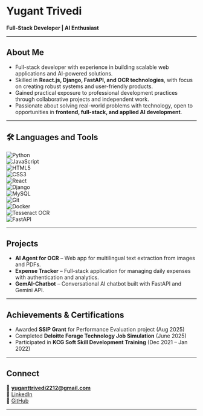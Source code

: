 # Yugant Trivedi  

**Full-Stack Developer | AI Enthusiast**  

---

## About Me  

- Full-stack developer with experience in building scalable web applications and AI-powered solutions.  
- Skilled in **React.js, Django, FastAPI, and OCR technologies**, with focus on creating robust systems and user-friendly products.  
- Gained practical exposure to professional development practices through collaborative projects and independent work.  
- Passionate about solving real-world problems with technology, open to opportunities in **frontend, full-stack, and applied AI development**.  

---

## 🛠️ Languages and Tools  

![Python](https://img.shields.io/badge/-Python-black?style=flat-square&logo=python)  
![JavaScript](https://img.shields.io/badge/-JavaScript-black?style=flat-square&logo=javascript)  
![HTML5](https://img.shields.io/badge/-HTML5-orange?style=flat-square&logo=html5)  
![CSS3](https://img.shields.io/badge/-CSS3-blue?style=flat-square&logo=css3)  
![React](https://img.shields.io/badge/-React-blue?style=flat-square&logo=react)  
![Django](https://img.shields.io/badge/-Django-green?style=flat-square&logo=django)  
![MySQL](https://img.shields.io/badge/-MySQL-blue?style=flat-square&logo=mysql)  
![Git](https://img.shields.io/badge/-Git-black?style=flat-square&logo=git)  
![Docker](https://img.shields.io/badge/-Docker-blue?style=flat-square&logo=docker)  
![Tesseract OCR](https://img.shields.io/badge/-Tesseract-black?style=flat-square)  
![FastAPI](https://img.shields.io/badge/-FastAPI-blue?style=flat-square)  

---

## Projects  

- **AI Agent for OCR** – Web app for multilingual text extraction from images and PDFs.  
- **Expense Tracker** – Full-stack application for managing daily expenses with authentication and analytics.  
- **GemAI-Chatbot** – Conversational AI chatbot built with FastAPI and Gemini API.  

---

## Achievements & Certifications  

- Awarded **SSIP Grant** for Performance Evaluation project (Aug 2025)  
- Completed **Deloitte Forage Technology Job Simulation** (June 2025)  
- Participated in **KCG Soft Skill Development Training** (Dec 2021 – Jan 2022)  

---

## Connect  

📧 **yuganttrivedi2212@gmail.com**  
🔗 [LinkedIn](https://linkedin.com/in/yuganttrivedi)  
🔗 [GitHub](https://github.com/yuganttrivedi)  

---
